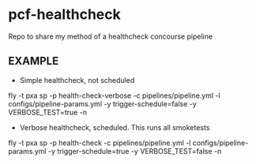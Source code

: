 # pcf-healthcheck
Repo to share my method of a healthcheck concourse pipeline

## EXAMPLE
- Simple healthcheck, not scheduled

fly -t pxa sp -p health-check-verbose -c pipelines/pipeline.yml -l configs/pipeline-params.yml -y trigger-schedule=false -y VERBOSE_TEST=true -n

- Verbose healthcheck, scheduled.  This runs all smoketests

fly -t pxa sp -p health-check -c pipelines/pipeline.yml -l configs/pipeline-params.yml -y trigger-schedule=true -y VERBOSE_TEST=false -n
